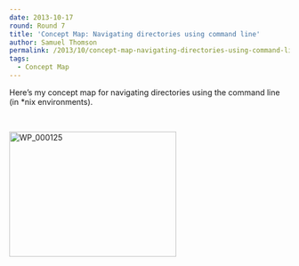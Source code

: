 ```yaml
---
date: 2013-10-17
round: Round 7
title: 'Concept Map: Navigating directories using command line'
author: Samuel Thomson
permalink: /2013/10/concept-map-navigating-directories-using-command-line/
tags:
  - Concept Map
---
```

Here&#8217;s my concept map for navigating directories using the command line (in *nix environments).

&nbsp;

[<img class="alignnone size-medium wp-image-4819" alt="WP_000125" src="http://teaching.software-carpentry.org/wp-content/uploads/2013/10/WP_000125-300x225.jpg" width="300" height="225" />][1]

 [1]: http://teaching.software-carpentry.org/wp-content/uploads/2013/10/WP_000125.jpg

